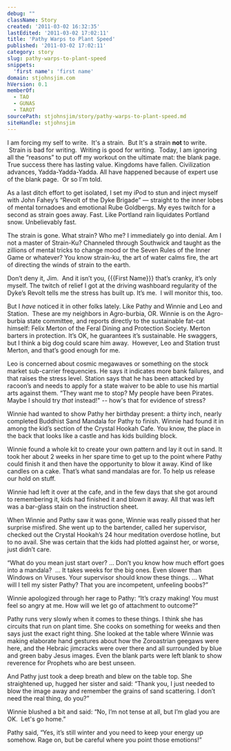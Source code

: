 ```yaml
---
debug: ""
className: Story
created: '2011-03-02 16:32:35'
lastEdited: '2011-03-02 17:02:11'
title: 'Pathy Warps to Plant Speed'
published: '2011-03-02 17:02:11'
category: story
slug: pathy-warps-to-plant-speed
snippets:
  'first name': 'first name'
domain: stjohnsjim.com
hVersion: 0.1
memberOf:
  - TAO
  - GUNAS
  - TAROT
sourcePath: stjohnsjim/story/pathy-warps-to-plant-speed.md
siteHandle: stjohnsjim
---
```

I am forcing my self to write. &nbsp;It's a strain. &nbsp;But It's a strain **not** to write. &nbsp;Strain is bad for writing. &nbsp;Writing is good for writing. &nbsp;Today, I am ignoring all the &ldquo;reasons&rdquo; to put off my workout on the ultimate mat: the blank page. True success there has lasting value. Kingdoms have fallen. Civilization advances, Yadda-Yadda-Yadda. All have happened because of expert use of the blank page. &nbsp;Or so I'm told.

As a last ditch effort to get isolated, I set my iPod to stun and inject myself with John Fahey&rsquo;s &ldquo;Revolt of the Dyke Brigade&rdquo; &mdash; straight to the inner lobes of mental tornadoes and emotional Rube Goldbergs. My eyes twitch for a second as strain goes away. Fast. Like Portland rain liquidates Portland snow. Unbelievably fast.

The strain is gone. What strain? Who me? I immediately go into denial. Am I not a master of Strain-Ku? Channeled through Southwick and taught as the zillions of mental tricks to change mood or the Seven Rules of the Inner Game or whatever? You know strain-ku, the art of water calms fire, the art of directing the winds of strain to the earth.

Don&rsquo;t deny it, Jim. &nbsp;And it isn&rsquo;t you, {{{First Name}}} that&rsquo;s cranky, it&rsquo;s only myself. The twitch of relief I got at the driving washboard regularity of the Dyke&rsquo;s Revolt tells me the stress has built up. It&rsquo;s me. &nbsp;I will monitor this, too.

But I _have_ noticed it in other folks lately. Like Pathy and Winnie and Leo and Station. &nbsp;These are my neighbors in Agro-burbia, OR. Winnie is on the Agro-burbia state committee, and reports directly to the sustainable fat-cat himself: Felix Merton of the Feral Dining and Protection Society. Merton barters in protection. It&rsquo;s OK, he guarantees it&rsquo;s sustainable. He swaggers, but I think a big dog could scare him away. &nbsp;However, Leo and Station trust Merton, and that&rsquo;s good enough for me.

Leo is concerned about cosmic megawaves or something on the stock market sub-carrier frequencies. He says it indicates more bank failures, and that raises the stress level. Station says that he has been attacked by racoon&rsquo;s and needs to apply for a state waiver to be able to use his martial arts against them. &ldquo;They want me to stop? My people have been Pirates. Maybe I should try _that_ instead!&quot; -- how's that for evidence of stress?

Winnie had wanted to show Pathy her birthday present: a thirty inch, nearly completed Buddhist Sand Mandala for Pathy to finish. Winnie had found it in among the kid&rsquo;s section of the Crystal Hookah Cafe. You know, the place in the back that looks like a castle and has kids building block.

Winnie found a whole kit to create your own pattern and lay it out in sand. It took her about 2 weeks in her spare time to get up to the point where Pathy could finish it and then have the opportunity to blow it away. Kind of like candles on a cake. That&rsquo;s what sand mandalas are for. To help us release our hold on stuff.

Winnie had left it over at the cafe, and in the few days that she got around to remembering it, kids had finished it and blown it away. All that was left was a bar-glass stain on the instruction sheet.

When Winnie and Pathy saw it was gone, Winnie was really pissed that her surprise misfired. She went up to the bartender, called her supervisor, checked out the Crystal Hookah&rsquo;s 24 hour meditation overdose hotline, but to no avail. She was certain that the kids had plotted against her, or worse, just didn&rsquo;t care.

&ldquo;What do you mean just start over? &hellip; Don&rsquo;t you know how much effort goes into a mandala? &nbsp;... It takes weeks for the big ones. Even slower than Windows on Viruses. Your supervisor should know these things. ... What will I tell my sister Pathy? That you are incompetent, unfeeling boobs?&rdquo;

Winnie apologized through her rage to Pathy: &ldquo;It&rsquo;s crazy making! You must feel so angry at me. How will we let go of attachment to outcome?&rdquo;

Pathy runs very slowly when it comes to these things. I think she has circuits that run on plant time. She cooks on something for weeks and then says just the exact right thing. She looked at the table where Winnie was making elaborate hand gestures about how the Zoroastrian geegaws were here, and the Hebraic jimcracks were over there and all surrounded by blue and green baby Jesus images. Even the blank parts were left blank to show reverence for Prophets who are best unseen.

And Pathy just took a deep breath and blew on the table top. She straightened up, hugged her sister and said: &ldquo;Thank you, I just needed to blow the image away and remember the grains of sand scattering. I don&rsquo;t need the real thing, do you?&rdquo;

Winnie blushed a bit and said: &ldquo;No, I&rsquo;m not tense at all, but I&rsquo;m glad you are OK. &nbsp;Let's go home.&rdquo;

Pathy said, &ldquo;Yes, it&rsquo;s still winter and you need to keep your energy up somehow. Rage on, but be careful where you point those emotions!&rdquo;&nbsp;

